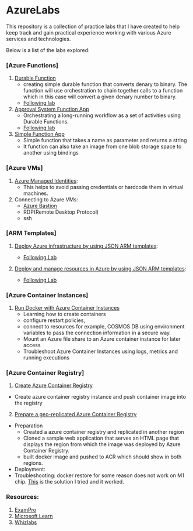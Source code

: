 # AzureLabs

This repository is a collection of practice labs that I have created to help keep track and gain practical experience working with various Azure services and technologies.

Below is a list of the labs explored:

### [Azure Functions]

1. [Durable Function](https://github.com/Jhedie/AzureLabs/tree/main/DurableFunctions)
   - creating simple durable function that converts denary to binary. The function will use orchestration to chain together calls to a function which in this case will convert a given denary number to binary.
   - [Following lab](https://learn.microsoft.com/en-us/azure/azure-functions/durable/quickstart-ts-vscode?pivots=nodejs-model-v4)
2. [Approval System Function App](https://github.com/Jhedie/AzureLabs/tree/main/approvalSystemFuncApp)
   - Orchestrating a long-running workflow as a set of activities using Durable Functions.
   - [Following lab](https://learn.microsoft.com/en-us/training/modules/create-long-running-serverless-workflow-with-durable-functions/1-introduction)
3. [Simple Function App](https://github.com/Jhedie/AzureLabs/tree/main/SimpleFunctionApp)
   - Simple function that takes a name as parameter and returns a string
   - It function can also take an image from one blob storage space to another using bindings

### [Azure VMs]

1. [Azure Managed Identities](https://learn.microsoft.com/en-us/azure/active-directory/managed-identities-azure-resources/qs-configure-portal-windows-vm):
   - This helps to avoid passing credentials or hardcode them in virtual machines.
2. Connecting to Azure VMs:
   - [Azure Bastion](https://learn.microsoft.com/en-us/azure/bastion/bastion-connect-vm-rdp-windows)
   - RDP(Remote Desktop Protocol)
   - ssh

### [ARM Templates]

1. [Deploy Azure infrastructure by using JSON ARM templates](https://github.com/Jhedie/AzureLabs/tree/main/azTemplates):

   - [Following Lab](https://learn.microsoft.com/en-us/training/modules/create-azure-resource-manager-template-vs-code/)

2. [Deploy and manage resources in Azure by using JSON ARM templates]():
   - [Following Lab](https://learn.microsoft.com/en-us/training/modules/modify-azure-resource-manager-template-reuse/1-introduction)

### [Azure Container Instances]

1. [Run Docker with Azure Container Instances](https://learn.microsoft.com/en-us/training/modules/run-docker-with-azure-container-instances/)
   - Learning how to create containers
   - configure restart policies,
   - connect to resources for example, COSMOS DB using environment variables to pass the connection information in a secure way.
   - Mount an Azure file share to an Azure container instance for later access
   - Troubleshoot Azure Container Instances using logs, metrics and running executions

### [Azure Container Registry]

   1. [Create Azure Container Registry](https://learn.microsoft.com/en-us/azure/container-registry/container-registry-get-started-portal?tabs=azure-cli)
   - Create azure container registry instance and push container image into the registry
   2. [Prepare a geo-replicated Azure Container Registry](https://learn.microsoft.com/en-us/azure/container-registry/container-registry-tutorial-prepare-registry)
   - Preparation
      - Created a azure container registry and replicated in another region
      - Cloned a sample web application that serves an HTML page that displays the region from which the image was deployed by Azure Container Registry.
      - built docker image and pushed to ACR which should show in both regions.
   - Deployment:
   - Troubleshooting: docker restore for some reason does not work on M1 chip. [This](https://github.com/NuGet/Home/issues/12227#issuecomment-1548221158) is the solution I tried and it worked.

### Resources:

1. [ExamPro](https://app.exampro.co/)
2. [Microsoft Learn](https://learn.microsoft.com/en-us/)
3. [Whizlabs](https://www.whizlabs.com/learn/course/microsoft-azure-certification-az-204/300)
